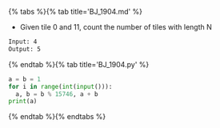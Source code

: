 {% tabs %}{% tab title='BJ_1904.md' %}

* Given tile 0 and 11, count the number of tiles with length N

```txt
Input: 4
Output: 5
```

{% endtab %}{% tab title='BJ_1904.py' %}

```py
a = b = 1
for i in range(int(input())):
  a, b = b % 15746, a + b
print(a)
```

{% endtab %}{% endtabs %}

